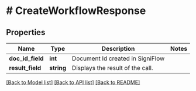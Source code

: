 # # CreateWorkflowResponse

## Properties

Name | Type | Description | Notes
------------ | ------------- | ------------- | -------------
**doc_id_field** | **int** | Document Id created in SigniFlow |
**result_field** | **string** | Displays the result of the call. |

[[Back to Model list]](../../README.md#models) [[Back to API list]](../../README.md#endpoints) [[Back to README]](../../README.md)
